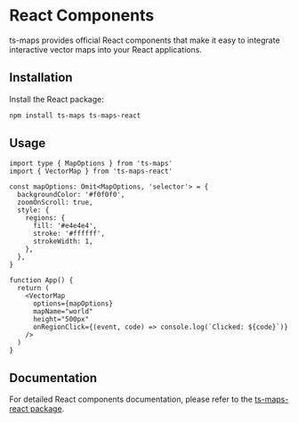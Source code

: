 # React Components

ts-maps provides official React components that make it easy to integrate interactive vector maps into your React applications.

## Installation

Install the React package:

```bash
npm install ts-maps ts-maps-react
```

## Usage

```tsx
import type { MapOptions } from 'ts-maps'
import { VectorMap } from 'ts-maps-react'

const mapOptions: Omit<MapOptions, 'selector'> = {
  backgroundColor: '#f0f0f0',
  zoomOnScroll: true,
  style: {
    regions: {
      fill: '#e4e4e4',
      stroke: '#ffffff',
      strokeWidth: 1,
    },
  },
}

function App() {
  return (
    <VectorMap
      options={mapOptions}
      mapName="world"
      height="500px"
      onRegionClick={(event, code) => console.log(`Clicked: ${code}`)}
    />
  )
}
```

## Documentation

For detailed React components documentation, please refer to the [ts-maps-react package](https://github.com/ts-maps/ts-maps/tree/main/packages/react).
